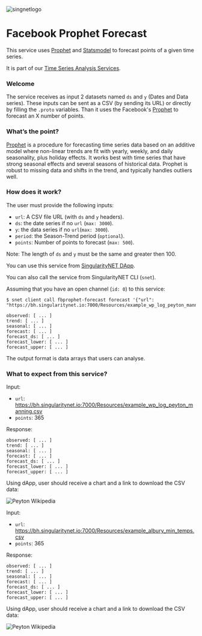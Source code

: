 [issue-template]: ../../../issues/new?template=BUG_REPORT.md
[feature-template]: ../../../issues/new?template=FEATURE_REQUEST.md

![singnetlogo](../../assets/singnet-logo.jpg?raw=true 'SingularityNET')

# Facebook Prophet Forecast

This service uses [Prophet](https://github.com/facebook/prophet) 
and [Statsmodel](https://github.com/statsmodels/statsmodels) to forecast points of a given time series.

It is part of our [Time Series Analysis Services](https://github.com/singnet/time-series-analysis).

### Welcome

The service receives as input 2 datasets named `ds` and `y` (Dates and Data series). 
These inputs can be sent as a CSV (by sending its URL) or directly by filling the `.proto` variables.
Than it uses the Facebook's [Prophet](https://github.com/facebook/prophet) to forecast an X number of points.

### What’s the point?

[Prophet](https://github.com/facebook/prophet) is a procedure for forecasting time series data based on an additive 
model where non-linear trends are fit with yearly, weekly, and daily seasonality, plus holiday effects. 
It works best with time series that have strong seasonal effects and several seasons of historical data. 
Prophet is robust to missing data and shifts in the trend, and typically handles outliers well.


### How does it work?

The user must provide the following inputs:

  - `url`: A CSV file URL (with `ds` and `y` headers).
  - `ds`: the date series if no `url` (`max: 3000`).
  - `y`: the data series if no `url`(`max: 3000`).
  - `period`: the Season-Trend period (`optional`).
  - `points`: Number of points to forecast (`max: 500`).

Note: The length of `ds` and `y` must be the same and greater then 100.

You can use this service from [SingularityNET DApp](http://beta.singularitynet.io/).

You can also call the service from SingularityNET CLI (`snet`).

Assuming that you have an open channel (`id: 0`) to this service:

```
$ snet client call fbprophet-forecast forecast '{"url": "https://bh.singularitynet.io:7000/Resources/example_wp_log_peyton_manning.csv"}'

observed: [ ... ]
trend: [ ... ]
seasonal: [ ... ]
forecast: [ ... ]
forecast_ds: [ ... ]
forecast_lower: [ ... ]
forecast_upper: [ ... ]
```

The output format is data arrays that users can analyse.

### What to expect from this service?

Input:

  - `url`: https://bh.singularitynet.io:7000/Resources/example_wp_log_peyton_manning.csv
  - `points`: 365

Response:

```
observed: [ ... ]
trend: [ ... ]
seasonal: [ ... ]
forecast: [ ... ]
forecast_ds: [ ... ]
forecast_lower: [ ... ]
forecast_upper: [ ... ]
```

Using dApp, user should receive a chart and a link to download the CSV data:

![Peyton Wikipedia](../../assets/users_guide/chart_fbprophet_peyton.png)

Input:

  - `url`: https://bh.singularitynet.io:7000/Resources/example_albury_min_temps.csv
  - `points`: 365

Response:

```
observed: [ ... ]
trend: [ ... ]
seasonal: [ ... ]
forecast: [ ... ]
forecast_ds: [ ... ]
forecast_lower: [ ... ]
forecast_upper: [ ... ]
```

Using dApp, user should receive a chart and a link to download the CSV data:

![Peyton Wikipedia](../../assets/users_guide/chart_fbprophet_albury.png)